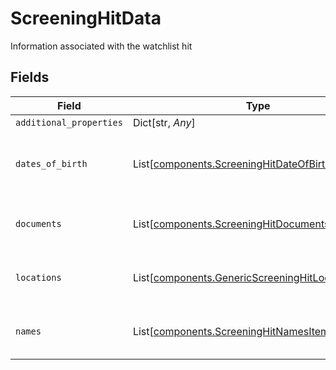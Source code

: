 # ScreeningHitData

Information associated with the watchlist hit


## Fields

| Field                                                                                                            | Type                                                                                                             | Required                                                                                                         | Description                                                                                                      |
| ---------------------------------------------------------------------------------------------------------------- | ---------------------------------------------------------------------------------------------------------------- | ---------------------------------------------------------------------------------------------------------------- | ---------------------------------------------------------------------------------------------------------------- |
| `additional_properties`                                                                                          | Dict[str, *Any*]                                                                                                 | :heavy_minus_sign:                                                                                               | N/A                                                                                                              |
| `dates_of_birth`                                                                                                 | List[[components.ScreeningHitDateOfBirthItem](../../models/components/screeninghitdateofbirthitem.md)]           | :heavy_minus_sign:                                                                                               | Dates of birth associated with the watchlist hit                                                                 |
| `documents`                                                                                                      | List[[components.ScreeningHitDocumentsItems](../../models/components/screeninghitdocumentsitems.md)]             | :heavy_minus_sign:                                                                                               | Documents associated with the watchlist hit                                                                      |
| `locations`                                                                                                      | List[[components.GenericScreeningHitLocationItems](../../models/components/genericscreeninghitlocationitems.md)] | :heavy_minus_sign:                                                                                               | Locations associated with the watchlist hit                                                                      |
| `names`                                                                                                          | List[[components.ScreeningHitNamesItems](../../models/components/screeninghitnamesitems.md)]                     | :heavy_minus_sign:                                                                                               | Names associated with the watchlist hit                                                                          |
